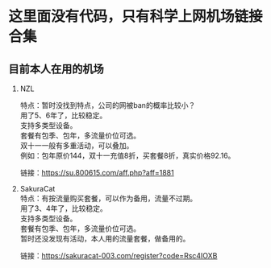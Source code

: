 # 这里面没有代码，只有科学上网机场链接合集

## 目前本人在用的机场

1. NZL
   
   特点：暂时没找到特点，公司的网被ban的概率比较小？  
         用了5、6年了，比较稳定。  
         支持多类型设备。  
         套餐有包季、包年，多流量价位可选。  
         双十一一般有多重活动，可以叠加。  
         例如：包年原价144，双十一充值8折，买套餐8折，真实价格92.16。  
   
   链接：https://su.800615.com/aff.php?aff=1881  

3. SakuraCat  
   特点：有按流量购买套餐，可以作为备用，流量不过期。  
         用了3、4年了，比较稳定。  
         支持多类型设备。  
         套餐有包季、包年，多流量价位可选。  
         暂时还没发现有活动，本人用的流量套餐，做备用的。  
         
   链接：https://sakuracat-003.com/register?code=Rsc4IOXB  

